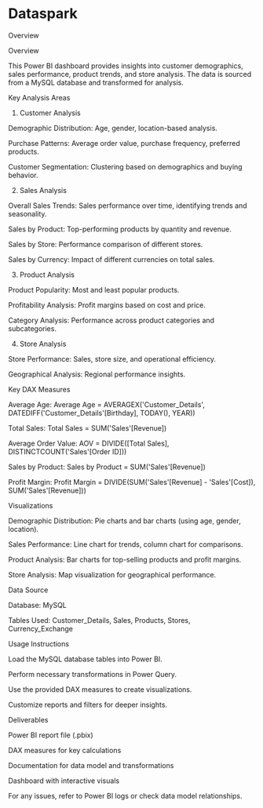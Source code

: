 # Dataspark
Overview

Overview

This Power BI dashboard provides insights into customer demographics, sales performance, product trends, and store analysis. The data is sourced from a MySQL database and transformed for analysis.

Key Analysis Areas

1. Customer Analysis

Demographic Distribution: Age, gender, location-based analysis.

Purchase Patterns: Average order value, purchase frequency, preferred products.

Customer Segmentation: Clustering based on demographics and buying behavior.

2. Sales Analysis

Overall Sales Trends: Sales performance over time, identifying trends and seasonality.

Sales by Product: Top-performing products by quantity and revenue.

Sales by Store: Performance comparison of different stores.

Sales by Currency: Impact of different currencies on total sales.

3. Product Analysis

Product Popularity: Most and least popular products.

Profitability Analysis: Profit margins based on cost and price.

Category Analysis: Performance across product categories and subcategories.

4. Store Analysis

Store Performance: Sales, store size, and operational efficiency.

Geographical Analysis: Regional performance insights.

Key DAX Measures

Average Age: Average Age = AVERAGEX('Customer_Details', DATEDIFF('Customer_Details'[Birthday], TODAY(), YEAR))

Total Sales: Total Sales = SUM('Sales'[Revenue])

Average Order Value: AOV = DIVIDE([Total Sales], DISTINCTCOUNT('Sales'[Order ID]))

Sales by Product: Sales by Product = SUM('Sales'[Revenue])

Profit Margin: Profit Margin = DIVIDE(SUM('Sales'[Revenue] - 'Sales'[Cost]), SUM('Sales'[Revenue]))

Visualizations

Demographic Distribution: Pie charts and bar charts (using age, gender, location).

Sales Performance: Line chart for trends, column chart for comparisons.

Product Analysis: Bar charts for top-selling products and profit margins.

Store Analysis: Map visualization for geographical performance.

Data Source

Database: MySQL

Tables Used: Customer_Details, Sales, Products, Stores, Currency_Exchange

Usage Instructions

Load the MySQL database tables into Power BI.

Perform necessary transformations in Power Query.

Use the provided DAX measures to create visualizations.

Customize reports and filters for deeper insights.

Deliverables

Power BI report file (.pbix)

DAX measures for key calculations

Documentation for data model and transformations

Dashboard with interactive visuals

For any issues, refer to Power BI logs or check data model relationships.

